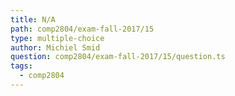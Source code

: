 ```yaml
---
title: N/A
path: comp2804/exam-fall-2017/15
type: multiple-choice
author: Michiel Smid
question: comp2804/exam-fall-2017/15/question.ts
tags:
  - comp2804
---
```

